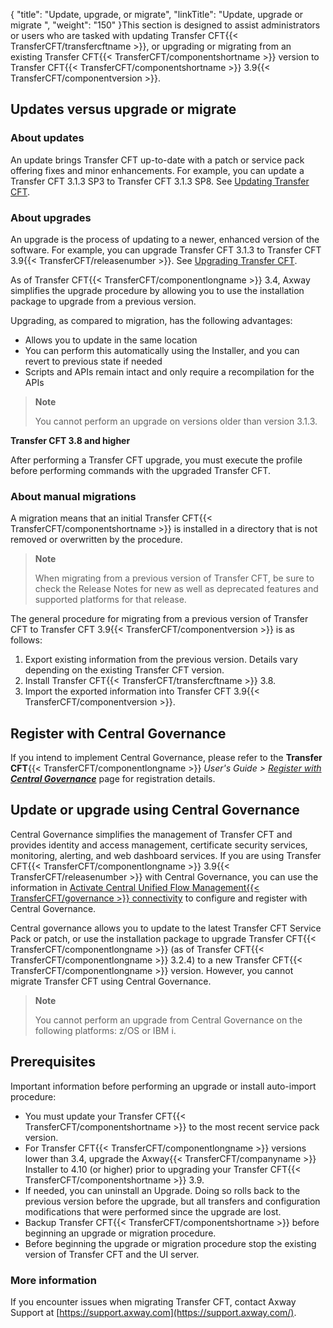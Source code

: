 {
    "title": "Update, upgrade, or migrate",
    "linkTitle": "Update, upgrade or migrate ",
    "weight": "150"
}This section is designed to assist administrators or users who are tasked with updating Transfer CFT{{< TransferCFT/transfercftname  >}}, or upgrading or migrating from an existing Transfer CFT{{< TransferCFT/componentshortname  >}} version to Transfer CFT{{< TransferCFT/componentshortname  >}} 3.9{{< TransferCFT/componentversion  >}}.

## Updates versus upgrade or migrate

### About updates

An update brings Transfer CFT up-to-date with a patch or service pack offering fixes and minor enhancements. For example, you can update a Transfer CFT 3.1.3 SP3 to Transfer CFT 3.1.3 SP8. See [Updating Transfer CFT](../../unix_install_start_here/upgrade_start_here/update_cft_unix).

### About upgrades

An upgrade is the process of updating to a newer, enhanced version of the software. For example, you can upgrade Transfer CFT 3.1.3 to Transfer CFT 3.9{{< TransferCFT/releasenumber  >}}. See [Upgrading Transfer CFT](../../unix_install_start_here/upgrade_start_here/upgrade_intro_ux).

As of Transfer CFT{{< TransferCFT/componentlongname  >}} 3.4, Axway simplifies the upgrade procedure by allowing you to use the installation package to upgrade from a previous version.

Upgrading, as compared to migration, has the following advantages:

- Allows you to update in the same location
- You can perform this automatically using the Installer, and you can revert to previous state if needed
- Scripts and APIs remain intact and only require a recompilation for the APIs

> **Note**
>
> You cannot perform an upgrade on versions older than version 3.1.3.

****Transfer CFT 3.8 and higher****

After performing a Transfer CFT upgrade, you must execute the profile before performing commands with the upgraded Transfer CFT.

### About manual migrations

A migration means that an initial Transfer CFT{{< TransferCFT/componentshortname  >}} is installed in a directory that is not removed or overwritten by the procedure.

> **Note**
>
> When migrating from a previous version of Transfer CFT, be sure to check the Release Notes for new as well as deprecated features and supported platforms for that release.

The general procedure for migrating from a previous version of Transfer CFT to Transfer CFT 3.9{{< TransferCFT/componentversion  >}} is as follows:

1. Export existing information from the previous version. Details vary depending on the existing Transfer CFT version.
1. Install Transfer CFT{{< TransferCFT/transfercftname >}} 3.8.
1. Import the exported information into Transfer CFT 3.9{{< TransferCFT/componentversion >}}.

## Register with Central Governance

If you intend to implement Central Governance, please refer to the **Transfer CFT**{{< TransferCFT/componentlongname  >}} *User's Guide &gt; [*Register with* **Central Governance**](https://docs.axway.com/bundle/TransferCFT_36_UsersGuide_allOS_en_HTML5/page/Content/cft_installation/migrate/register_CG.htm)* page for registration details.

## Update or upgrade using Central Governance

Central Governance simplifies the management of Transfer CFT and provides identity and access management, certificate security services, monitoring, alerting, and web dashboard services. If you are using Transfer CFT{{< TransferCFT/componentlongname  >}} 3.9{{< TransferCFT/releasenumber  >}} with Central Governance, you can use the information in [Activate Central Unified Flow Management{{< TransferCFT/governance  >}} connectivity](../../../governance_services_intro/register_cg) to configure and register with Central Governance.

Central governance allows you to update to the latest Transfer CFT Service Pack or patch, or use the installation package to upgrade Transfer CFT{{< TransferCFT/componentlongname  >}} (as of Transfer CFT{{< TransferCFT/componentlongname  >}} 3.2.4) to a new Transfer CFT{{< TransferCFT/componentlongname  >}} version. However, you cannot migrate Transfer CFT using Central Governance.

> **Note**
>
> You cannot perform an upgrade from Central Governance on the following platforms: z/OS or IBM i.

## Prerequisites

Important information before performing an upgrade or install auto-import procedure:

- You must update your Transfer CFT{{< TransferCFT/componentshortname >}} to the most recent service pack version.
- For Transfer CFT{{< TransferCFT/componentlongname >}} versions lower than 3.4, upgrade the Axway{{< TransferCFT/companyname >}} Installer to 4.10 (or higher) prior to upgrading your Transfer CFT{{< TransferCFT/componentshortname >}} 3.9.
- If needed, you can uninstall an Upgrade. Doing so rolls back to the previous version before the upgrade, but all transfers and configuration modifications that were performed since the upgrade are lost.
- Backup Transfer CFT{{< TransferCFT/componentshortname >}} before beginning an upgrade or migration procedure.
- Before beginning the upgrade or migration procedure stop the existing version of Transfer CFT and the UI server.

### More information

If you encounter issues when migrating Transfer CFT, contact Axway Support at [https://support.axway.com](https://support.axway.com/).
